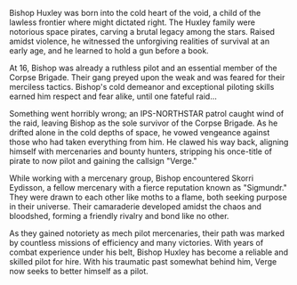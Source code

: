 Bishop Huxley was born into the cold heart of the void, a child of the lawless frontier where might dictated right. The Huxley family were notorious space pirates, carving a brutal legacy among the stars. Raised amidst violence, he witnessed the unforgiving realities of survival at an early age, and he learned to hold a gun before a book.

At 16, Bishop was already a ruthless pilot and an essential member of the Corpse Brigade. Their gang preyed upon the weak and was feared for their merciless tactics. Bishop's cold demeanor and exceptional piloting skills earned him respect and fear alike, until one fateful raid...

Something went horribly wrong; an IPS-NORTHSTAR patrol caught wind of the raid, leaving Bishop as the sole survivor of the Corpse Brigade. As he drifted alone in the cold depths of space, he vowed vengeance against those who had taken everything from him. He clawed his way back, aligning himself with mercenaries and bounty hunters, stripping his once-title of pirate to now pilot and gaining the callsign "Verge."

While working with a mercenary group, Bishop encountered Skorri Eydisson, a fellow mercenary with a fierce reputation known as "Sigmundr." They were drawn to each other like moths to a flame, both seeking purpose in their universe. Their camaraderie developed amidst the chaos and bloodshed, forming a friendly rivalry and bond like no other.

As they gained notoriety as mech pilot mercenaries, their path was marked by countless missions of efficiency and many victories. With years of combat experience under his belt, Bishop Huxley has become a reliable and skilled pilot for hire. With his traumatic past somewhat behind him, Verge now seeks to better himself as a pilot.